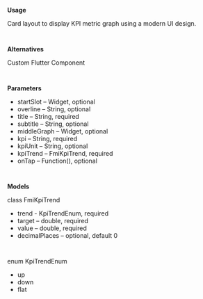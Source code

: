 **Usage**

Card layout to display KPI metric graph using a modern UI design.

` `

**Alternatives**

Custom Flutter Component

` `

**Parameters**

* startSlot – Widget, optional
* overline – String, optional
* title – String, required
* subtitle – String, optional
* middleGraph – Widget, optional
* kpi – String, required
* kpiUnit – String, optional
* kpiTrend – FmiKpiTrend, required
* onTap – Function(), optional

` `

**Models**

class FmiKpiTrend
* trend - KpiTrendEnum, required
* target – double, required
* value – double, required
* decimalPlaces – optional, default 0

` `

enum KpiTrendEnum
* up
* down
* flat

` `